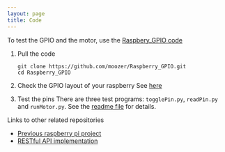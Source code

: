 ```yaml
---
layout: page
title: Code
---
```



To test the GPIO and the motor, use the [Raspbery_GPIO code](https://github.com/moozer/Raspberry_GPIO)

1. Pull the code
    ```
    git clone https://github.com/moozer/Raspberry_GPIO.git
    cd Raspberry_GPIO
    ```

2. Check the GPIO layout of your raspberry
    See [here](/raspberry)

3. Test the pins
    There are three test programs: `togglePin.py`, `readPin.py` and `runMotor.py`.
    See the [readme file](https://github.com/moozer/Raspberry_GPIO/blob/master/readme.md) for details.

Links to other related repositories

* [Previous raspberry pi project](https://github.com/moozer/busstalk)
* [RESTful API implementation](https://github.com/moozer/restex)
